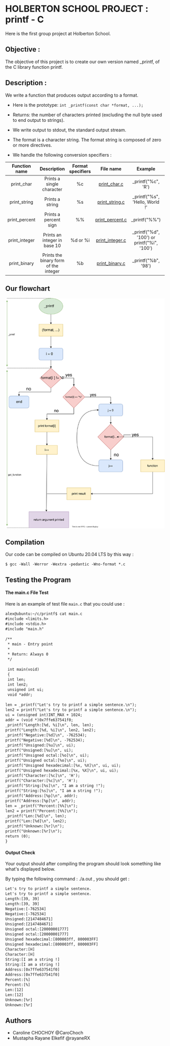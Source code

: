 # HOLBERTON SCHOOL PROJECT : printf - C

Here is the first group project at Holberton School.

## Objective :

The objective of this project is to create our own version named _printf, of the C library function printf.

## Description :

We write a function that produces output according to a format.

- Here is the prototype: `int _printf(const char *format, ...);`

- Returns: the number of characters printed (excluding the null byte used to end output to strings).

- We write output to stdout, the standard output stream.

- The format is a character string. The format string is composed of zero or more directives.

- We handle the following conversion specifiers :

| Function name | Description | Format specifiers | File name | Example | Output |
|:-------------:|:----------:|:-------------:|:------------:|:------:|:----:|
| print_char | Prints a single character | %c | [print_char.c](https://github.com/CaroChoch/holbertonschool-printf/blob/main/print_char.c)| _printf("%c", 'R') | R |
| print_string | Prints a string | %s | [print_string.c](https://github.com/CaroChoch/holbertonschool-printf/blob/main/print_string.c) | _printf("%s", 'Hello, World !' | Hello, World ! |
| print_percent | Prints a percent sign | %% | [print_percent.c](https://github.com/CaroChoch/holbertonschool-printf/blob/main/print_percent.c) | _printf("%%") | % |
| print_integer | Prints an integer in base 10 | %d  or  %i  | [print_integer.c](  https://github.com/CaroChoch/holbertonschool-printf/blob/main/print_integer.c) | _printf("%d", '100')   or   printf("%i", '100') | 100 |
| print_binary | Prints the binary form of the integer | %b | [print_binary.c]( ) | _printf("%b", '98') | 1100010 |

## Our flowchart

![flowchart](https://github.com/CaroChoch/holbertonschool-printf/blob/main/flowchart.svg)

## Compilation

Our code can be compiled on Ubuntu 20.04 LTS by this way :

    $ gcc -Wall -Werror -Wextra -pedantic -Wno-format *.c
    
## Testing the Program

#### The main.c File Test

Here is an example of test file `main.c` that you could use :

    alex@ubuntu:~/c/printf$ cat main.c 
    #include <limits.h>
    #include <stdio.h>
    #include "main.h"
    
    /**
     * main - Entry point
     *
     * Return: Always 0
     */
     
     int main(void)
     {
     int len;
     int len2;
     unsigned int ui;
     void *addr;
    
    len = _printf("Let's try to printf a simple sentence.\n");
    len2 = printf("Let's try to printf a simple sentence.\n");
    ui = (unsigned int)INT_MAX + 1024;
    addr = (void *)0x7ffe637541f0;
    _printf("Length:[%d, %i]\n", len, len);
    printf("Length:[%d, %i]\n", len2, len2);
    _printf("Negative:[%d]\n", -762534);
    printf("Negative:[%d]\n", -762534);
    _printf("Unsigned:[%u]\n", ui);
    printf("Unsigned:[%u]\n", ui);
    _printf("Unsigned octal:[%o]\n", ui);
    printf("Unsigned octal:[%o]\n", ui);
    _printf("Unsigned hexadecimal:[%x, %X]\n", ui, ui);
    printf("Unsigned hexadecimal:[%x, %X]\n", ui, ui);
    _printf("Character:[%c]\n", 'H');
    printf("Character:[%c]\n", 'H');
    _printf("String:[%s]\n", "I am a string !");
    printf("String:[%s]\n", "I am a string !");
    _printf("Address:[%p]\n", addr);
    printf("Address:[%p]\n", addr);
    len = _printf("Percent:[%%]\n");
    len2 = printf("Percent:[%%]\n");
    _printf("Len:[%d]\n", len);
    printf("Len:[%d]\n", len2);
    _printf("Unknown:[%r]\n");
    printf("Unknown:[%r]\n");
    return (0);
    }

#### Output Check

Your output should after compiling the program should look something like what's displayed below.

By typing the following command : ./a.out , you should get :

    Let's try to printf a simple sentence.
    Let's try to printf a simple sentence.
    Length:[39, 39]
    Length:[39, 39]
    Negative:[-762534]
    Negative:[-762534]
    Unsigned:[2147484671]
    Unsigned:[2147484671]
    Unsigned octal:[20000001777]
    Unsigned octal:[20000001777]
    Unsigned hexadecimal:[800003ff, 800003FF]
    Unsigned hexadecimal:[800003ff, 800003FF]
    Character:[H]
    Character:[H]
    String:[I am a string !]
    String:[I am a string !]
    Address:[0x7ffe637541f0]
    Address:[0x7ffe637541f0]
    Percent:[%]
    Percent:[%]
    Len:[12]
    Len:[12]
    Unknown:[%r]
    Unknown:[%r]
    

## Authors

- Caroline CHOCHOY  @CaroChoch
- Mustapha Rayane Elkefif  @rayaneRX

